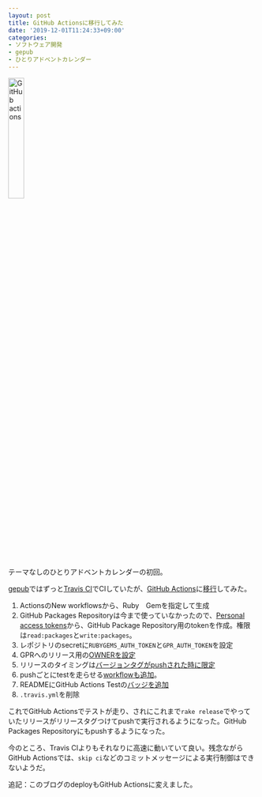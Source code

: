 ```yaml
---
layout: post
title: GitHub Actionsに移行してみた
date: '2019-12-01T11:24:33+09:00'
categories:
- ソフトウェア開発
- gepub
- ひとりアドベントカレンダー
---
```


<img src="/blog/images/actions-icon-actions.svg" alt="GitHub actions" style="width: 25%" />

テーマなしのひとりアドベントカレンダーの初回。

[gepub](https://github.com/skoji/gepub)ではずっと[Travis CI](https://travis-ci.org)でCIしていたが、[GitHub Actions](https://help.github.com/ja/actions)に[移行](https://github.com/skoji/gepub/pull/88)してみた。

1. ActionsのNew workflowsから、Ruby　Gemを指定して生成
2. GitHub Packages Repositoryは今まで使っていなかったので、[Personal access tokens](https://github.com/settings/tokens)から、GitHub Package Repository用のtokenを作成。権限は`read:packages`と`write:packages`。
3. レポジトリのsecretに`RUBYGEMS_AUTH_TOKEN`と`GPR_AUTH_TOKEN`を設定
4. GPRへのリリース用の[OWNERを設定](https://github.com/skoji/gepub/pull/88/files#diff-581c78133e4ffd6ea688db13dcb5aa5fR29)
5. リリースのタイミングは[バージョンタグがpushされた時に限定](https://github.com/skoji/gepub/pull/88/files#diff-581c78133e4ffd6ea688db13dcb5aa5fR6)
6. pushごとにtestを走らせる[workflowも追加](https://github.com/skoji/gepub/pull/88/files#diff-fe8421955fd596131bb6f1b78984b2fb)。
7. READMEにGitHub Actions Testの[バッジを追加](https://github.com/skoji/gepub/pull/88/files#diff-04c6e90faac2675aa89e2176d2eec7d8R4)
8. `.travis.yml`を削除

これでGitHub Actionsでテストが走り、されにこれまで`rake release`でやっていたリリースがリリースタグつけてpushで実行されるようになった。GitHub Packages Repositoryにもpushするようになった。

今のところ、Travis CIよりもそれなりに高速に動いていて良い。残念ながらGitHub Actionsでは、`skip ci`などのコミットメッセージによる実行制御はできないようだ。

追記：このブログのdeployもGitHub Actionsに変えました。
